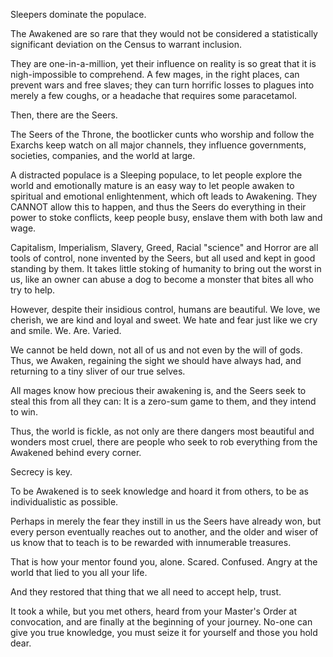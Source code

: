 Sleepers dominate the populace.

The Awakened are so rare that they would not be considered a statistically significant deviation on the Census to warrant inclusion.

They are one-in-a-million, yet their influence on reality is so great that it is nigh-impossible to comprehend. A few mages, in the right places, can prevent wars and free slaves; they can turn horrific losses to plagues into merely a few coughs, or a headache that requires some paracetamol.

Then, there are the Seers.

The Seers of the Throne, the bootlicker cunts who worship and follow the Exarchs keep watch on all major channels, they influence governments, societies, companies, and the world at large.

A distracted populace is a Sleeping populace, to let people explore the world and emotionally mature is an easy way to let people awaken to spiritual and emotional enlightenment, which oft leads to Awakening. They CANNOT allow this to happen, and thus the Seers do everything in their power to stoke conflicts, keep people busy, enslave them with both law and wage.

Capitalism, Imperialism, Slavery, Greed, Racial "science" and Horror are all tools of control, none invented by the Seers, but all used and kept in good standing by them.
It takes little stoking of humanity to bring out the worst in us, like an owner can abuse a dog to become a monster that bites all who try to help.

However, despite their insidious control, humans are beautiful. We love, we cherish, we are kind and loyal and sweet. We hate and fear just like we cry and smile.
We. Are. Varied.

We cannot be held down, not all of us and not even by the will of gods. Thus, we Awaken, regaining the sight we should have always had, and returning to a tiny sliver of our true selves.

All mages know how precious their awakening is, and the Seers seek to steal this from all they can: It is a zero-sum game to them, and they intend to win.

Thus, the world is fickle, as not only are there dangers most beautiful and wonders most cruel, there are people who seek to rob everything from the Awakened behind every corner.

Secrecy is key.

To be Awakened is to seek knowledge and hoard it from others, to be as individualistic as possible.

Perhaps in merely the fear they instill in us the Seers have already won, but every person eventually reaches out to another, and the older and wiser of us know that to teach is to be rewarded with innumerable treasures.

That is how your mentor found you, alone. Scared. Confused. Angry at the world that lied to you all your life.

And they restored that thing that we all need to accept help, trust.

It took a while, but you met others, heard from your Master's Order at convocation, and are finally at the beginning of your journey. No-one can give you true knowledge, you must seize it for yourself and those you hold dear.

